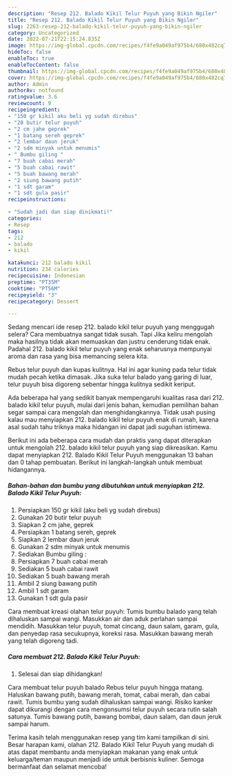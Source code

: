 ```yaml
---
description: "Resep 212. Balado Kikil Telur Puyuh yang Bikin Ngiler"
title: "Resep 212. Balado Kikil Telur Puyuh yang Bikin Ngiler"
slug: 2263-resep-212-balado-kikil-telur-puyuh-yang-bikin-ngiler
category: Uncategorized
date: 2022-07-21T22:15:24.835Z
image: https://img-global.cpcdn.com/recipes/f4fe9a049af975b4/680x482cq70/212-balado-kikil-telur-puyuh-foto-resep-utama.jpg
hideToc: false
enableToc: true
enableTocContent: false
thumbnail: https://img-global.cpcdn.com/recipes/f4fe9a049af975b4/680x482cq70/212-balado-kikil-telur-puyuh-foto-resep-utama.jpg
cover: https://img-global.cpcdn.com/recipes/f4fe9a049af975b4/680x482cq70/212-balado-kikil-telur-puyuh-foto-resep-utama.jpg
author: Admin
authorAv: notfound
ratingvalue: 3.6
reviewcount: 9
recipeingredient:
- "150 gr kikil aku beli yg sudah direbus"
- "20 butir telur puyuh"
- "2 cm jahe geprek"
- "1 batang sereh geprek"
- "2 lembar daun jeruk"
- "2 sdm minyak untuk menumis"
- " Bumbu giling "
- "7 buah cabai merah"
- "5 buah cabai rawit"
- "5 buah bawang merah"
- "2 siung bawang putih"
- "1 sdt garam"
- "1 sdt gula pasir"
recipeinstructions:

- "Sudah jadi dan siap dinikmati!"
categories:
- Resep
tags:
- 212
- balado
- kikil

katakunci: 212 balado kikil 
nutrition: 234 calories
recipecuisine: Indonesian
preptime: "PT35M"
cooktime: "PT56M"
recipeyield: "3"
recipecategory: Dessert

---
```



Sedang mencari ide resep 212. balado kikil telur puyuh yang menggugah selera? Cara membuatnya sangat tidak susah. Tapi Jika keliru mengolah maka hasilnya tidak akan memuaskan dan justru cenderung tidak enak. Padahal 212. balado kikil telur puyuh yang enak seharusnya mempunyai aroma dan rasa yang bisa memancing selera kita.


Rebus telur puyuh dan kupas kulitnya. Hal ini agar kuning pada telur tidak mudah pecah ketika dimasak. Jika suka telur balado yang garing di luar, telur puyuh bisa digoreng sebentar hingga kulitnya sedikit keriput.

Ada beberapa hal yang sedikit banyak mempengaruhi kualitas rasa dari 212. balado kikil telur puyuh, mulai dari jenis bahan, kemudian pemilihan bahan segar sampai cara mengolah dan menghidangkannya. Tidak usah pusing kalau mau menyiapkan 212. balado kikil telur puyuh enak di rumah, karena asal sudah tahu triknya maka hidangan ini dapat jadi suguhan istimewa.


Berikut ini ada beberapa cara mudah dan praktis yang dapat diterapkan untuk mengolah 212. balado kikil telur puyuh yang siap dikreasikan. Kamu dapat menyiapkan 212. Balado Kikil Telur Puyuh menggunakan 13 bahan dan 0 tahap pembuatan. Berikut ini langkah-langkah untuk membuat hidangannya.

<!--inarticleads1-->

##### Bahan-bahan dan bumbu yang dibutuhkan untuk menyiapkan 212. Balado Kikil Telur Puyuh:

1. Persiapkan 150 gr kikil (aku beli yg sudah direbus)
1. Gunakan 20 butir telur puyuh
1. Siapkan 2 cm jahe, geprek
1. Persiapkan 1 batang sereh, geprek
1. Siapkan 2 lembar daun jeruk
1. Gunakan 2 sdm minyak untuk menumis
1. Sediakan  Bumbu giling :
1. Persiapkan 7 buah cabai merah
1. Sediakan 5 buah cabai rawit
1. Sediakan 5 buah bawang merah
1. Ambil 2 siung bawang putih
1. Ambil 1 sdt garam
1. Gunakan 1 sdt gula pasir


Cara membuat kreasi olahan telur puyuh: Tumis bumbu balado yang telah dihaluskan sampai wangi. Masukkan air dan aduk perlahan sampai mendidih. Masukkan telur puyuh, tomat cincang, daun salam, garam, gula, dan penyedap rasa secukupnya, koreksi rasa. Masukkan bawang merah yang telah digoreng tadi. 

<!--inarticleads2-->

##### Cara membuat 212. Balado Kikil Telur Puyuh:


1. Selesai dan siap dihidangkan!

Cara membuat telur puyuh balado Rebus telur puyuh hingga matang. Haluskan bawang putih, bawang merah, tomat, cabai merah, dan cabai rawit. Tumis bumbu yang sudah dihaluskan sampai wangi. Risiko kanker dapat dikurangi dengan cara mengonsumsi telur puyuh secara rutin salah satunya. Tumis bawang putih, bawang bombai, daun salam, dan daun jeruk sampai harum. 

Terima kasih telah menggunakan resep yang tim kami tampilkan di sini. Besar harapan kami, olahan 212. Balado Kikil Telur Puyuh yang mudah di atas dapat membantu anda menyiapkan makanan yang enak untuk keluarga/teman maupun menjadi ide untuk berbisnis kuliner. Semoga bermanfaat dan selamat mencoba!
